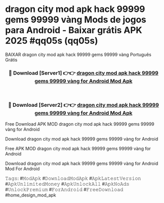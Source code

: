# dragon city mod apk hack 99999 gems 99999 vàng Mods de jogos para Android - Baixar grátis APK 2025 #qq05s (qq05s)
BAIXAR dragon city mod apk hack 99999 gems 99999 vàng Português Grátis

<div align="center">
<h3>🔴 Download [Server1] 👉👉 <a href="https://apps.libra.edu.pl?title=dragon_city_mod_apk_hack_99999_gems_99999_vàng&ref=21FP2">dragon city mod apk hack 99999 gems 99999 vàng for Android Mod Apk</a></h3><br>

<h3>🔴 Download [Server2] 👉👉 <a href="https://apps.libra.edu.pl?title=dragon_city_mod_apk_hack_99999_gems_99999_vàng&ref=21FP2">dragon city mod apk hack 99999 gems 99999 vàng for Android Mod Apk</a></h3>
</div>


Free Download APK MOD dragon city mod apk hack 99999 gems 99999 vàng for Android

Download dragon city mod apk hack 99999 gems 99999 vàng for Android 

Free APK MOD dragon city mod apk hack 99999 gems 99999 vàng for Android 

Download dragon city mod apk hack 99999 gems 99999 vàng for Android Mod For Android

𝚃𝚊𝚐𝚜: #𝙼𝚘𝚍𝙰𝚙𝚔 #𝙳𝚘𝚠𝚗𝚕𝚘𝚊𝚍𝙼𝚘𝚍𝙰𝚙𝚔 #𝙰𝚙𝚔𝙻𝚊𝚝𝚎𝚜𝚝𝚅𝚎𝚛𝚜𝚒𝚘𝚗 #𝙰𝚙𝚔𝚄𝚗𝚕𝚒𝚖𝚒𝚝𝚎𝚍𝙼𝚘𝚗𝚎𝚢 #𝙰𝚙𝚔𝚄𝚗𝚕𝚘𝚌𝚔𝙰𝚕𝚕 #𝙰𝚙𝚔𝙽𝚘𝙰𝚍𝚜 #𝚄𝚗𝚕𝚘𝚌𝚔𝙿𝚛𝚎𝚖𝚒𝚞𝚖 #𝙵𝚘𝚛𝙰𝚗𝚍𝚛𝚘𝚒𝚍 #𝙵𝚛𝚎𝚎𝙳𝚘𝚠𝚗𝚕𝚘𝚊𝚍 #home_design_mod_apk